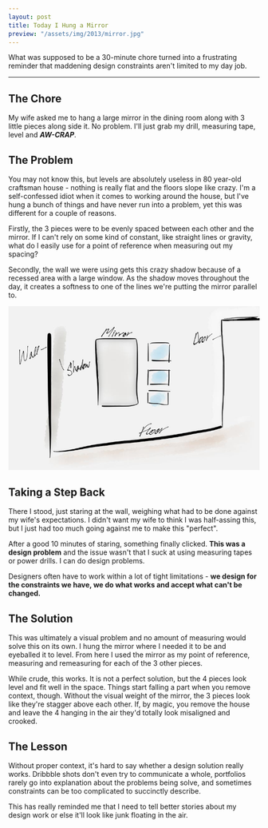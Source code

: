```yaml
---
layout: post
title: Today I Hung a Mirror
preview: "/assets/img/2013/mirror.jpg"
---
```


What was supposed to be a 30-minute chore turned into a frustrating reminder that maddening design constraints aren't limited to my day job.

<hr>

## The Chore

My wife asked me to hang a large mirror in the dining room along with 3 little pieces along side it. No problem. I'll just grab my drill, measuring tape, level and **_AW-CRAP_**.

## The Problem

You may not know this, but levels are absolutely useless in 80 year-old craftsman house - nothing is really flat and the floors slope like crazy. I'm a self-confessed idiot when it comes to working around the house, but I've hung a bunch of things and have never run into a problem, yet this was different for a couple of reasons. 

Firstly, the 3 pieces were to be evenly spaced between each other and the mirror. If I can't rely on some kind of constant, like straight lines or gravity, what do I easily use for a point of reference when measuring out my spacing?

Secondly, the wall we were using gets this crazy shadow because of a recessed area with a large window. As the shadow moves throughout the day, it creates a softness to one of the lines we're putting the mirror parallel to.

![Crude drawing of my wall](/assets/img/2013/mirror.jpg)

## Taking a Step Back

There I stood, just staring at the wall, weighing what had to be done against my wife's expectations. I didn't want my wife to think I was half-assing this, but I just had too much going against me to make this "perfect".

After a good 10 minutes of staring, something finally clicked. **This was a design problem** and the issue wasn't that I suck at using measuring tapes or power drills. I can do design problems.

Designers often have to work within a lot of tight limitations - **we design for the constraints we have, we do what works and accept what can't be changed.**

## The Solution 

This was ultimately a visual problem and no amount of measuring would solve this on its own. I hung the mirror where I needed it to be and eyeballed it to level. From here I used the mirror as my point of reference, measuring and remeasuring for each of the 3 other pieces.

While crude, this works. It is not a perfect solution, but the 4 pieces look level and fit well in the space. Things start falling a part when you remove context, though. Without the visual weight of the mirror, the 3 pieces look like they're stagger above each other. If, by magic, you remove the house and leave the 4 hanging in the air they'd totally look misaligned and crooked.

## The Lesson

Without proper context, it's hard to say whether a design solution really works. Dribbble shots don't even try to communicate a whole, portfolios rarely go into explanation about the problems being solve, and sometimes constraints can be too complicated to succinctly describe.

This has really reminded me that I need to tell better stories about my design work or else it'll look like junk floating in the air.